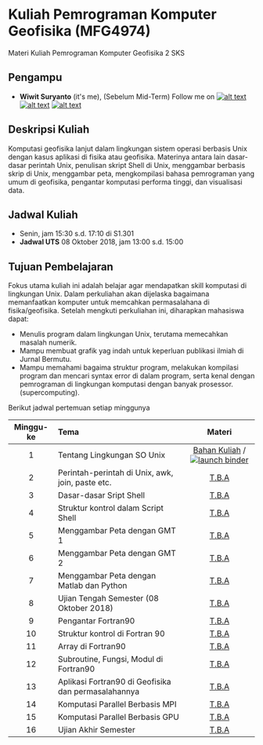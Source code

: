 # Kuliah Pemrograman Komputer Geofisika (MFG4974)
Materi Kuliah Pemrograman Komputer Geofisika 2 SKS

[1.1]: http://i.imgur.com/tXSoThF.png (twitter icon with padding)
[2.1]: http://i.imgur.com/P3YfQoD.png (facebook icon with padding)
[3.1]: http://i.imgur.com/yCsTjba.png (google plus icon with padding)
[4.1]: http://i.imgur.com/YckIOms.png (tumblr icon with padding)
[5.1]: http://i.imgur.com/1AGmwO3.png (dribbble icon with padding)
[6.1]: http://i.imgur.com/0o48UoR.png (github icon with padding)

## Pengampu
- **Wiwit Suryanto** (it's me), (Sebelum Mid-Term)
Follow me on [![alt text][1.1]][1] [![alt text][2.1]][2] [![alt text][6.1]][6]

## Deskripsi Kuliah
Komputasi geofisika lanjut dalam lingkungan sistem operasi berbasis Unix dengan kasus aplikasi di fisika atau geofisika. Materinya antara lain dasar-dasar perintah Unix, penulisan skript Shell di Unix, menggambar berbasis skrip di Unix, menggambar peta, mengkompilasi bahasa pemrograman yang umum di geofisika, pengantar komputasi performa tinggi, dan visualisasi data.
## Jadwal Kuliah
- Senin, jam 15:30 s.d. 17:10 di S1.301
- **Jadwal UTS** 08 Oktober 2018, jam 13:00 s.d. 15:00
## Tujuan Pembelajaran
Fokus utama kuliah ini adalah belajar agar mendapatkan skill komputasi di lingkungan Unix. Dalam perkuliahan akan dijelaska bagaimana memanfaatkan komputer untuk memcahkan permasalahana di fisika/geofisika. Setelah mengkuti perkuliahan ini, diharapkan mahasiswa dapat:
- Menulis program dalam lingkungan Unix, terutama memecahkan masalah numerik.
- Mampu membuat grafik yag indah untuk keperluan publikasi ilmiah di Jurnal Bermutu.
- Mampu memahami bagaima struktur program, melakukan kompilasi program dan mencari syntax error di dalam program, serta kenal dengan pemrograman di lingkungan komputasi dengan banyak prosessor. (supercomputing). 

Berikut jadwal pertemuan setiap minggunya

| Minggu-ke | Tema                                 | Materi |
|:------:|:-------------------------------------|:-------:|
| 1     | Tentang Lingkungan SO Unix | [Bahan Kuliah](https://github.com/maswiet/Kuliah_Pemrograman_Komputer_Geofisika/blob/master/Kuliah_Minggu_01.ipynb) / [![launch binder](https://mybinder.org/badge.svg)](https://mybinder.org/v2/gh/#) |
| 2     | Perintah-perintah di Unix, awk, join, paste etc. | [T.B.A](#) |
| 3     | Dasar-dasar Sript Shell | [T.B.A](#) |
| 4     | Struktur kontrol dalam Script Shell | [T.B.A](#) |
| 5     | Menggambar Peta dengan GMT 1 | [T.B.A](#) |
| 6     | Menggambar Peta dengan GMT 2 | [T.B.A](#) |
| 7     | Menggambar Peta dengan Matlab dan Python | [T.B.A](#) |
| 8     | Ujian Tengah Semester (08 Oktober 2018) | [T.B.A](#) |
| 9     | Pengantar Fortran90 | [T.B.A](#) |
| 10     | Struktur kontrol di Fortran 90 | [T.B.A](#) |
| 11    | Array di Fortran90 | [T.B.A](#) |
| 12     | Subroutine, Fungsi, Modul di Fortran90 | [T.B.A](#) |
| 13     | Aplikasi Fortran90 di Geofisika dan permasalahannya | [T.B.A](#) |
| 14     | Komputasi Parallel Berbasis MPI | [T.B.A](#) |
| 15     | Komputasi Parallel Berbasis GPU | [T.B.A](#) |
| 16     | Ujian Akhir Semester | [T.B.A](#) |



 [1]: http://www.twitter.com/maswiet
 [2]: http://www.facebook.com/mas.wiet.52
 [3]: https://plus.google.com/#
 [4]: http://#
 [5]: http://dribbble.com/#
 [6]: http://www.github.com/maswiet
